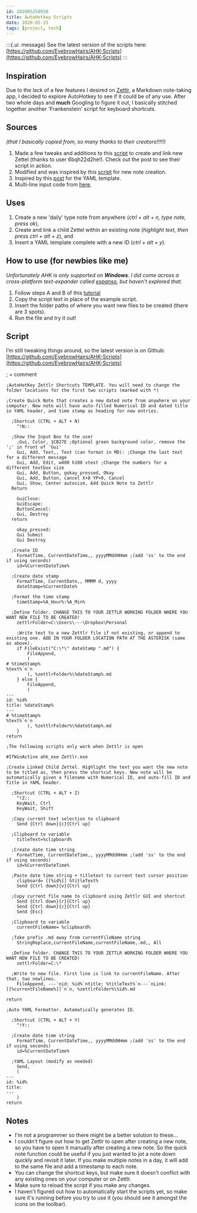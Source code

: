 ```yaml
---
id: 202005250938
title: AutoHotkey Scripts
date: 2020-05-25
tags: [project, tech]
---
```


:::{.ui .message}
See the latest version of the scripts here: [https://github.com/EyebrowHairs/AHK-Scripts](https://github.com/EyebrowHairs/AHK-Scripts)
:::

## Inspiration

Due to the lack of a few features I desired on [Zettlr](https://www.zettlr.com/), a Markdown note-taking app, I decided to explore AutoHotkey to see if it could be of any use. After two whole days and **much** Googling to figure it out, I basically stitched together another 'Frankenstein' script for keyboard shortcuts.

## Sources

*(that I basically copied from, so many thanks to their creators!!!!!)*

1. Made a few tweaks and additions to this [script](https://forum.zettlr.com/discussion/122/creating-linked-zettel-with-autohotkey) to create and link new Zettel (thanks to user 6bqh22d2he!). Check out the post to see their script in action.
2.  Modified and was inspired by this [script](https://www.labnol.org/software/tutorials/simple-diary-tutorial-with-autohotkey/4902/) for new note creation.
3. Inspired by this [post](https://www.reddit.com/r/Zettlr/comments/gn96wr/templates_for_new_notes_zettel/?utm_source=share&utm_medium=web2x) for the YAML template.
4. Multi-line input code from [here](https://stackoverflow.com/questions/45986293/how-can-i-read-multiple-lines-of-user-input-in-autohotkey).

## Uses

1. Create a new 'daily' type note from anywhere (*ctrl + alt + n, type note, press ok*),
2. Create and link a child Zettel within an existing note (*highlight text, then press ctrl + alt + z*), and
3. Insert a YAML template complete with a new ID (*ctrl + alt + y*).

## How to use (for newbies like me)

*Unfortunately AHK is only supported on* ***Windows***. *I did come across a cross-platform text-expander called* [*espanso*](https://espanso.org/)*, but haven't explored that.*

1. Follow steps A and B of this [tutorial](https://www.autohotkey.com/docs/Tutorial.htm)
2. Copy the script text in place of the example script.
3. Insert the folder paths of where you want new files to be created (there are 3 spots).
4. Run the file and try it out!

## Script

I’m still tweaking things around, so the latest version is on Github: [https://github.com/EyebrowHairs/AHK-Scripts](https://github.com/EyebrowHairs/AHK-Scripts)

; = comment

    ;AutoHotKey Zettlr Shortcuts TEMPLATE. You will need to change the folder locations for the first two scripts (marked with *)
    
    ;Create Quick Note that creates a new dated note from anywhere on your computer. New note will have auto-filled Numerical ID and dated title in YAML header, and time stamp as heading for new entries.
    
      ;Shortcut (CTRL + ALT + N)
        ^!N::
        
      ;Show the Input Box to the user
        ;Gui, Color, 1CB27E ;Optional green background color, remove the ';' in front of 'Gui'
        Gui, Add, Text,, Text (can format in MD): ;Change the last text for a different message
        Gui, Add, Edit, w400 h100 vtext ;Change the numbers for a different textbox size
        Gui, Add, Button, gokay_pressed, Okay
        Gui, Add, Button, cancel X+8 YP+0, Cancel
        Gui, Show, Center autosize, Add Quick Note to Zettlr
      Return
    
        GuiClose:
        GuiEscape:
        ButtonCancel:
        Gui, Destroy
      return
    
        okay_pressed:
        Gui Submit
        Gui Destroy
        
      ;Create ID
        FormatTime, CurrentDateTime,, yyyyMMddHHmm ;(add 'ss' to the end if using seconds)
        id=%CurrentDateTime%
        
      ;Create date stamp
        FormatTime, CurrentDate,, MMMM d, yyyy
        dateStamp=%CurrentDate%
        
      ;Format the time stamp
        timeStamp=%A_Hour%:%A_Min%
        
      ;Define folder. CHANGE THIS TO YOUR ZETTLR WORKING FOLDER WHERE YOU WANT NEW FILE TO BE CREATED!
        zettlrFolder=C:\Users\---\Dropbox\Personal
        
        ;Write text to a new Zettlr file if not existing, or append to existing one. ADD IN YOUR FOLDER LOCATION PATH AT THE ASTERISK (same as above).
        if FileExist("C:\*\" dateStamp ".md") {
            FileAppend, 
            (
    # %timeStamp%
    %text%`n`n
            ), %zettlrFolder%\%dateStamp%.md
        } else {
            FileAppend, 
            (
    ---
    id: %id%
    title: %dateStamp%
    ---
    # %timeStamp%
    %text%`n`n
            ), %zettlrFolder%\%dateStamp%.md
        }
    return
    
    ;The following scripts only work when Zettlr is open
    
    #IfWinActive ahk_exe Zettlr.exe
    
    ;Create Linked Child Zettel. Highlight the text you want the new note to be titled as, then press the shortcut keys. New note will be automatically given a filename with Numerical ID, and auto-fill ID and Title in YAML header.
    
      ;Shortcut (CTRL + ALT + Z)
        ^!Z::
        KeyWait, Ctrl
        KeyWait, Shift
        
      ;Copy current text selection to clipboard
        Send {Ctrl down}{c}{Ctrl up}
        
      ;Clipboard to variable
        titleText=%clipboard%
        
      ;Create date time string
        FormatTime, CurrentDateTime,, yyyyMMddHHmm ;(add 'ss' to the end if using seconds)
        id=%CurrentDateTime%
        
      ;Paste date time string + titletext to current text cursor position
        clipboard= [[%id%]] %titleText%
        Send {Ctrl down}{v}{Ctrl up}
        
      ;Copy current file name to clipboard using Zettlr GUI and shortcut
        Send {Ctrl down}{r}{Ctrl up}
        Send {Ctrl down}{c}{Ctrl up}
        Send {Esc}
        
      ;Clipboard to variable
        currentFileName= %clipboard%
        
      ;Take prefix .md away from currentFileName string
        StringReplace,currentFileName,currentFileName,.md,, All
        
      ;Define folder. CHANGE THIS TO YOUR ZETTLR WORKING FOLDER WHERE YOU WANT NEW FILE TO BE CREATED!
        zettlrFolder=C:\*
        
      ;Write to new file. First line is link to currentFileName. After that, two newlines.
        FileAppend, ---`nid: %id%`ntitle: %titleText%`n---`nLink: [[%currentFileName%]]`n`n, %zettlrFolder%\%id%.md
        
    return
    
    ;Auto YAML Formatter. Automatically generates ID.
    
      ;Shortcut (CTRL + ALT + Y)
        ^!Y::
        
      ;Create date time string 
        FormatTime, CurrentDateTime,, yyyyMMddHHmm ;(add 'ss' to the end if using seconds)
        id=%CurrentDateTime%
    
      ;YAML Layout (modify as needed)  
        Send, 
        (
    ---
    id: %id%
    title:
    ---
        )
    return

## Notes

* I'm not a programmer so there might be a better solution to these...
* I couldn't figure out how to get Zettlr to open after creating a new note, so you have to open it manually after creating a new note. So the quick note function could be useful if you just wanted to jot a note down quickly and revisit it later. If you make multiple notes in a day, it will add to the same file and add a timestamp to each note.
* You can change the shortcut keys, but make sure it doesn't conflict with any existing ones on your computer or on Zettlr.
* Make sure to reload the script if you make any changes.
* I haven't figured out how to automatically start the scripts yet, so make sure it's running before you try to use it (you should see it amongst the icons on the toolbar).